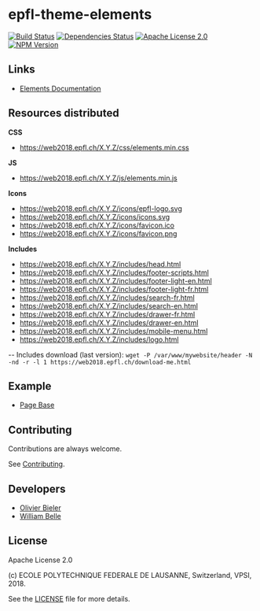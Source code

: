 epfl-theme-elements
===================

[![Build Status](https://travis-ci.org/epfl-idevelop/epfl-theme-elements.svg?branch=master)](https://travis-ci.org/epfl-idevelop/epfl-theme-elements)
[![Dependencies Status](https://david-dm.org/epfl-idevelop/epfl-theme-elements/status.svg)](https://david-dm.org/epfl-idevelop/epfl-theme-elements)
[![Apache License 2.0](https://img.shields.io/badge/license-Apache%202.0-blue.svg)](https://raw.githubusercontent.com/epfl-idevelop/epfl-theme-elements/master/LICENSE)
[![NPM Version](https://img.shields.io/npm/v/epfl-theme-elements.svg)](https://www.npmjs.com/package/epfl-theme-elements)

Links
-----
* [Elements Documentation](https://epfl-idevelop.github.io/elements/#/)

Resources distributed
---------------------
**CSS**
* https://web2018.epfl.ch/X.Y.Z/css/elements.min.css

**JS**
* https://web2018.epfl.ch/X.Y.Z/js/elements.min.js

**Icons**
* https://web2018.epfl.ch/X.Y.Z/icons/epfl-logo.svg
* https://web2018.epfl.ch/X.Y.Z/icons/icons.svg
* https://web2018.epfl.ch/X.Y.Z/icons/favicon.ico
* https://web2018.epfl.ch/X.Y.Z/icons/favicon.png

**Includes**
* https://web2018.epfl.ch/X.Y.Z/includes/head.html
* https://web2018.epfl.ch/X.Y.Z/includes/footer-scripts.html
* https://web2018.epfl.ch/X.Y.Z/includes/footer-light-en.html
* https://web2018.epfl.ch/X.Y.Z/includes/footer-light-fr.html
* https://web2018.epfl.ch/X.Y.Z/includes/search-fr.html
* https://web2018.epfl.ch/X.Y.Z/includes/search-en.html
* https://web2018.epfl.ch/X.Y.Z/includes/drawer-fr.html
* https://web2018.epfl.ch/X.Y.Z/includes/drawer-en.html
* https://web2018.epfl.ch/X.Y.Z/includes/mobile-menu.html
* https://web2018.epfl.ch/X.Y.Z/includes/logo.html


-- Includes download (last version):
`wget -P /var/www/mywebsite/header -N -nd -r -l 1 https://web2018.epfl.ch/download-me.html`

Example
-------
* [Page Base](example/page-base.html)

Contributing
------------

Contributions are always welcome.

See [Contributing](CONTRIBUTING.md).

Developers
----------

  * [Olivier Bieler](https://github.com/obieler)
  * [William Belle](https://github.com/williambelle)

License
-------

Apache License 2.0

(c) ECOLE POLYTECHNIQUE FEDERALE DE LAUSANNE, Switzerland, VPSI, 2018.

See the [LICENSE](LICENSE) file for more details.
